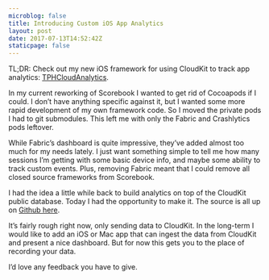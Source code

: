 ```yaml
---
microblog: false
title: Introducing Custom iOS App Analytics
layout: post
date: 2017-07-13T14:52:42Z
staticpage: false
---
```


TL;DR: Check out my new iOS framework for using CloudKit to track app analytics: [TPHCloudAnalytics](https://github.com/taphouseio/TPHCloudAnalytics).

In my current reworking of Scorebook I wanted to get rid of Cocoapods if I could. I don’t have anything specific against it, but I wanted some more rapid development of my own framework code. So I moved the private pods I had to git submodules. This left me with only the Fabric and Crashlytics pods leftover.

While Fabric’s dashboard is quite impressive, they’ve added almost too much for my needs lately. I just want something simple to tell me how many sessions I’m getting with some basic device info, and maybe some ability to track custom events. Plus, removing Fabric meant that I could remove all closed source frameworks from Scorebook.

I had the idea a little while back to build analytics on top of the CloudKit public database. Today I had the opportunity to make it. The source is all up on [Github here](https://github.com/taphouseio/TPHCloudAnalytics).

It’s fairly rough right now, only sending data to CloudKit. In the long-term I would like to add an iOS or Mac app that can ingest the data from CloudKit and present a nice dashboard. But for now this gets you to the place of recording your data.

I’d love any feedback you have to give.